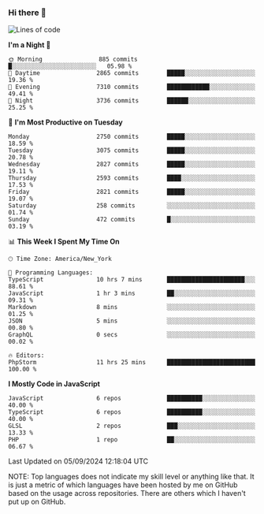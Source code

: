 ### Hi there 👋

<!--
**LynxJinxxy/LynxJinxxy** is a ✨ _special_ ✨ repository because its `README.md` (this file) appears on your GitHub profile.

Here are some ideas to get you started:

- 🔭 I’m currently working on ...
- 🌱 I’m currently learning ...
- 👯 I’m looking to collaborate on ...
- 🤔 I’m looking for help with ...
- 💬 Ask me about ...
- 📫 How to reach me: ...
- 😄 Pronouns: ...
- ⚡ Fun fact: ...
-->

<!--START_SECTION:waka-->
![Lines of code](https://img.shields.io/badge/From%20Hello%20World%20I%27ve%20Written-32.0%20million%20lines%20of%20code-blue)

**I'm a Night 🦉** 

```text
🌞 Morning                885 commits         █░░░░░░░░░░░░░░░░░░░░░░░░   05.98 % 
🌆 Daytime                2865 commits        █████░░░░░░░░░░░░░░░░░░░░   19.36 % 
🌃 Evening                7310 commits        ████████████░░░░░░░░░░░░░   49.41 % 
🌙 Night                  3736 commits        ██████░░░░░░░░░░░░░░░░░░░   25.25 % 
```
📅 **I'm Most Productive on Tuesday** 

```text
Monday                   2750 commits        █████░░░░░░░░░░░░░░░░░░░░   18.59 % 
Tuesday                  3075 commits        █████░░░░░░░░░░░░░░░░░░░░   20.78 % 
Wednesday                2827 commits        █████░░░░░░░░░░░░░░░░░░░░   19.11 % 
Thursday                 2593 commits        ████░░░░░░░░░░░░░░░░░░░░░   17.53 % 
Friday                   2821 commits        █████░░░░░░░░░░░░░░░░░░░░   19.07 % 
Saturday                 258 commits         ░░░░░░░░░░░░░░░░░░░░░░░░░   01.74 % 
Sunday                   472 commits         █░░░░░░░░░░░░░░░░░░░░░░░░   03.19 % 
```


📊 **This Week I Spent My Time On** 

```text
🕑︎ Time Zone: America/New_York

💬 Programming Languages: 
TypeScript               10 hrs 7 mins       ██████████████████████░░░   88.61 % 
JavaScript               1 hr 3 mins         ██░░░░░░░░░░░░░░░░░░░░░░░   09.31 % 
Markdown                 8 mins              ░░░░░░░░░░░░░░░░░░░░░░░░░   01.25 % 
JSON                     5 mins              ░░░░░░░░░░░░░░░░░░░░░░░░░   00.80 % 
GraphQL                  0 secs              ░░░░░░░░░░░░░░░░░░░░░░░░░   00.02 % 

🔥 Editors: 
PhpStorm                 11 hrs 25 mins      █████████████████████████   100.00 % 
```

**I Mostly Code in JavaScript** 

```text
JavaScript               6 repos             ██████████░░░░░░░░░░░░░░░   40.00 % 
TypeScript               6 repos             ██████████░░░░░░░░░░░░░░░   40.00 % 
GLSL                     2 repos             ███░░░░░░░░░░░░░░░░░░░░░░   13.33 % 
PHP                      1 repo              ██░░░░░░░░░░░░░░░░░░░░░░░   06.67 % 
```




 Last Updated on 05/09/2024 12:18:04 UTC
<!--END_SECTION:waka-->
NOTE: Top languages does not indicate my skill level or anything like that. It is just a metric of which languages have been hosted by me on GitHub based on the usage across repositories. There are others which I haven't put up on GitHub.
